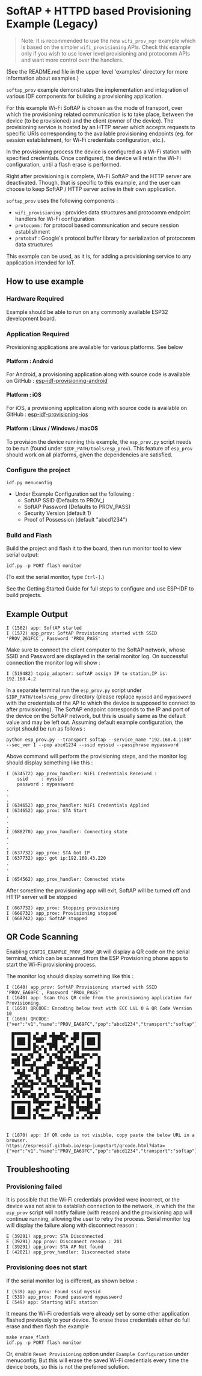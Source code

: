 # SoftAP + HTTPD based Provisioning Example (Legacy)

> Note: It is recommended to use the new `wifi_prov_mgr` example which is based on the simpler `wifi_provisioning` APIs. Check this example only if you wish to use lower level provisioning and protocomm APIs and want more control over the handlers.

(See the README.md file in the upper level 'examples' directory for more information about examples.)

`softap_prov` example demonstrates the implementation and integration of various IDF components for building a provisioning application.

For this example Wi-Fi SoftAP is chosen as the mode of transport, over which the provisioning related communication is to take place, between the device (to be provisioned) and the client (owner of the device). The provisioning service is hosted by an HTTP server which accepts requests to specific URIs corresponding to the available provisioning endpoints (eg. for session establishment, for Wi-Fi credentials configuration, etc.).

In the provisioning process the device is configured as a Wi-Fi station with specified credentials. Once configured, the device will retain the Wi-Fi configuration, until a flash erase is performed.

Right after provisioning is complete, Wi-Fi SoftAP and the HTTP server are deactivated. Though, that is specific to this example, and the user can choose to keep SoftAP / HTTP server active in their own application.

`softap_prov` uses the following components :
* `wifi_provisioning` : provides data structures and protocomm endpoint handlers for Wi-Fi configuration
* `protocomm` : for protocol based communication and secure session establishment
* `protobuf` : Google's protocol buffer library for serialization of protocomm data structures

This example can be used, as it is, for adding a provisioning service to any application intended for IoT.

## How to use example

### Hardware Required

Example should be able to run on any commonly available ESP32 development board.

### Application Required

Provisioning applications are available for various platforms. See below

#### Platform : Android

For Android, a provisioning application along with source code is available on GitHub : [esp-idf-provisioning-android](https://github.com/espressif/esp-idf-provisioning-android)

#### Platform : iOS

For iOS, a provisioning application along with source code is available on GitHub : [esp-idf-provisioning-ios](https://github.com/espressif/esp-idf-provisioning-ios)

#### Platform : Linux / Windows / macOS

To provision the device running this example, the `esp_prov.py` script needs to be run (found under `$IDF_PATH/tools/esp_prov`). This feature of `esp_prov` should work on all platforms, given the dependencies are satisfied.

### Configure the project

```
idf.py menuconfig
```

* Under Example Configuration set the following :
    * SoftAP SSID (Defaults to PROV_<MACID>)
    * SoftAP Password (Defaults to PROV_PASS)
    * Security Version (default 1)
    * Proof of Possession (default "abcd1234")

### Build and Flash

Build the project and flash it to the board, then run monitor tool to view serial output:

```
idf.py -p PORT flash monitor
```

(To exit the serial monitor, type ``Ctrl-]``.)

See the Getting Started Guide for full steps to configure and use ESP-IDF to build projects.

## Example Output

```
I (1562) app: SoftAP started
I (1572) app_prov: SoftAP Provisioning started with SSID 'PROV_261FCC', Password 'PROV_PASS'
```

Make sure to connect the client computer to the SoftAP network, whose SSID and Password are displayed in the serial monitor log. On successful connection the monitor log will show :

```
I (519482) tcpip_adapter: softAP assign IP to station,IP is: 192.168.4.2
```

In a separate terminal run the `esp_prov.py` script under `$IDP_PATH/tools/esp_prov` directory (please replace `myssid` and `mypassword` with the credentials of the AP to which the device is supposed to connect to after provisioning). The SoftAP endpoint corresponds to the IP and port of the device on the SoftAP network, but this is usually same as the default value and may be left out. Assuming default example configuration, the script should be run as follows :

```
python esp_prov.py --transport softap --service_name "192.168.4.1:80" --sec_ver 1 --pop abcd1234 --ssid myssid --passphrase mypassword
```

Above command will perform the provisioning steps, and the monitor log should display something like this :

```
I (634572) app_prov_handler: WiFi Credentials Received :
    ssid     : myssid
    password : mypassword
.
.
.
I (634652) app_prov_handler: WiFi Credentials Applied
I (634652) app_prov: STA Start
.
.
.
I (688270) app_prov_handler: Connecting state
.
.
.
I (637732) app_prov: STA Got IP
I (637732) app: got ip:192.168.43.220
.
.
.
I (654562) app_prov_handler: Connected state
```

After sometime the provisioning app will exit, SoftAP will be turned off and HTTP server will be stopped

```
I (667732) app_prov: Stopping provisioning
I (668732) app_prov: Provisioning stopped
I (668742) app: SoftAP stopped
```

## QR Code Scanning

Enabling `CONFIG_EXAMPLE_PROV_SHOW_QR` will display a QR code on the serial terminal, which can be scanned from the ESP Provisioning phone apps to start the Wi-Fi provisioning process.

The monitor log should display something like this : 

```
I (1640) app_prov: SoftAP Provisioning started with SSID 'PROV_EA69FC', Password 'PROV_PASS'
I (1640) app: Scan this QR code from the provisioning application for Provisioning.
I (1650) QRCODE: Encoding below text with ECC LVL 0 & QR Code Version 10
I (1660) QRCODE: {"ver":"v1","name":"PROV_EA69FC","pop":"abcd1234","transport":"softap"}
                                      
  █▀▀▀▀▀█ ▄▀ ▄█ ▄█▄▄█▀▄  ██ █▀▀▀▀▀█   
  █ ███ █ ▀███▀  ██▀▀█  ▀█▀ █ ███ █   
  █ ▀▀▀ █ █▄ ▄ ▀███  ▄▄█▀ ▄ █ ▀▀▀ █   
  ▀▀▀▀▀▀▀ █▄▀ █ ▀ ▀▄█▄▀▄▀▄█ ▀▀▀▀▀▀▀   
  ▀▀▄▀▄▄▀█  █▄ ▀▄▀█▄█ ▄▄ ██▄█▀▀▄▀▀▄   
  ███ █▀▀ ▄▀▀  ▄█▄ ▀▀█▄█▀▄▄ ▄█    █   
  ▄▀▀ ▀▀▀█▀▄▄▄█▀▀  ██▄█▄▄█▄▀█ ▄▄ ▀█   
   ▄█▄█ ▀▀▄█  ██   ▄█  ██▀█▀  ▄█ █▄   
    ▄█▀█▀  █▄▀▀▄  █▀█▀██  ▄█▀ ▀▀▄ ▀   
   █▄▄█▄▀█▄▄▀▄▄▀█ ▀▄ ▄▀██ ▄ █▄▄▄ ▀█   
  ▀▄▀▄▀▀▀█  ▄ ▄▀▀▀█▄▀▀▀▀▀▄█ ▄▄ █ ▄▄   
  ▀█▄▀██▀▄▄ ▄▄▀▄ ▄▀▀▀▀█▄▀▄▀█  ▄▄ ▀▀   
  ▀ ▀ ▀ ▀▀█▄▀ ▀▀  ▀▀▀▄▀██ █▀▀▀█▀ ▄▄   
  █▀▀▀▀▀█ ▀▀██▀█▀ ▀█ ▄ █▀▀█ ▀ ██ ▀▄   
  █ ███ █ ▄█▀▄▄▄  █▀▀▀ ██ ▀████▀ ▄█   
  █ ▀▀▀ █ ▄▀▄▄   ▄▀█▀▄▄▄█ ▀  ▄▀█▀▀▀   
  ▀▀▀▀▀▀▀ ▀  ▀▀▀▀    ▀ ▀  ▀ ▀ ▀▀ ▀    
                                      

I (1870) app: If QR code is not visible, copy paste the below URL in a browser.
https://espressif.github.io/esp-jumpstart/qrcode.html?data={"ver":"v1","name":"PROV_EA69FC","pop":"abcd1234","transport":"softap"}
```

## Troubleshooting

### Provisioning failed

It is possible that the Wi-Fi credentials provided were incorrect, or the device was not able to establish connection to the network, in which the the `esp_prov` script will notify failure (with reason) and the provisioning app will continue running, allowing the user to retry the process. Serial monitor log will display the failure along with disconnect reason :

```
E (39291) app_prov: STA Disconnected
E (39291) app_prov: Disconnect reason : 201
I (39291) app_prov: STA AP Not found
I (42021) app_prov_handler: Disconnected state
```

### Provisioning does not start

If the serial monitor log is different, as shown below :

```
I (539) app_prov: Found ssid myssid
I (539) app_prov: Found password mypassword
I (549) app: Starting WiFi station
```

It means the Wi-Fi credentials were already set by some other application flashed previously to your device. To erase these credentials either do full erase and then flash the example

```
make erase_flash
idf.py -p PORT flash monitor
```

Or, enable `Reset Provisioning` option under `Example Configuration` under menuconfig. But this will erase the saved Wi-Fi credentials every time the device boots, so this is not the preferred solution.
